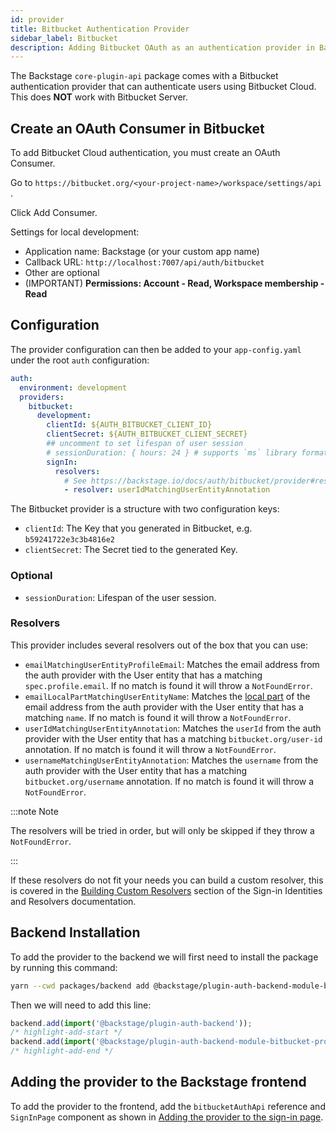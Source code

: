 ```yaml
---
id: provider
title: Bitbucket Authentication Provider
sidebar_label: Bitbucket
description: Adding Bitbucket OAuth as an authentication provider in Backstage
---
```


The Backstage `core-plugin-api` package comes with a Bitbucket authentication
provider that can authenticate users using Bitbucket Cloud. This does **NOT**
work with Bitbucket Server.

## Create an OAuth Consumer in Bitbucket

To add Bitbucket Cloud authentication, you must create an OAuth Consumer.

Go to `https://bitbucket.org/<your-project-name>/workspace/settings/api` .

Click Add Consumer.

Settings for local development:

- Application name: Backstage (or your custom app name)
- Callback URL: `http://localhost:7007/api/auth/bitbucket`
- Other are optional
- (IMPORTANT) **Permissions: Account - Read, Workspace membership - Read**

## Configuration

The provider configuration can then be added to your `app-config.yaml` under the
root `auth` configuration:

```yaml
auth:
  environment: development
  providers:
    bitbucket:
      development:
        clientId: ${AUTH_BITBUCKET_CLIENT_ID}
        clientSecret: ${AUTH_BITBUCKET_CLIENT_SECRET}
        ## uncomment to set lifespan of user session
        # sessionDuration: { hours: 24 } # supports `ms` library format (e.g. '24h', '2 days'), ISO duration, "human duration" as used in code
        signIn:
          resolvers:
            # See https://backstage.io/docs/auth/bitbucket/provider#resolvers for more resolvers
            - resolver: userIdMatchingUserEntityAnnotation
```

The Bitbucket provider is a structure with two configuration keys:

- `clientId`: The Key that you generated in Bitbucket, e.g.
  `b59241722e3c3b4816e2`
- `clientSecret`: The Secret tied to the generated Key.

### Optional

- `sessionDuration`: Lifespan of the user session.

### Resolvers

This provider includes several resolvers out of the box that you can use:

- `emailMatchingUserEntityProfileEmail`: Matches the email address from the auth provider with the User entity that has a matching `spec.profile.email`. If no match is found it will throw a `NotFoundError`.
- `emailLocalPartMatchingUserEntityName`: Matches the [local part](https://en.wikipedia.org/wiki/Email_address#Local-part) of the email address from the auth provider with the User entity that has a matching `name`. If no match is found it will throw a `NotFoundError`.
- `userIdMatchingUserEntityAnnotation`: Matches the `userId` from the auth provider with the User entity that has a matching `bitbucket.org/user-id` annotation. If no match is found it will throw a `NotFoundError`.
- `usernameMatchingUserEntityAnnotation`: Matches the `username` from the auth provider with the User entity that has a matching `bitbucket.org/username` annotation. If no match is found it will throw a `NotFoundError`.

:::note Note

The resolvers will be tried in order, but will only be skipped if they throw a `NotFoundError`.

:::

If these resolvers do not fit your needs you can build a custom resolver, this is covered in the [Building Custom Resolvers](../identity-resolver.md#building-custom-resolvers) section of the Sign-in Identities and Resolvers documentation.

## Backend Installation

To add the provider to the backend we will first need to install the package by running this command:

```bash title="from your Backstage root directory"
yarn --cwd packages/backend add @backstage/plugin-auth-backend-module-bitbucket-provider
```

Then we will need to add this line:

```ts title="in packages/backend/src/index.ts"
backend.add(import('@backstage/plugin-auth-backend'));
/* highlight-add-start */
backend.add(import('@backstage/plugin-auth-backend-module-bitbucket-provider'));
/* highlight-add-end */
```

## Adding the provider to the Backstage frontend

To add the provider to the frontend, add the `bitbucketAuthApi` reference and
`SignInPage` component as shown in
[Adding the provider to the sign-in page](../index.md#sign-in-configuration).
